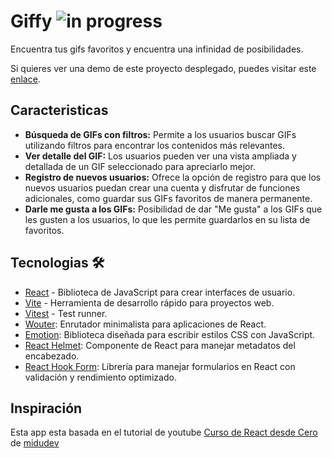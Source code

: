 # Giffy ![in progress](https://img.shields.io/badge/status-in_progress-gold)
Encuentra tus gifs favoritos y encuentra una infinidad de posibilidades.

Si quieres ver una demo de este proyecto desplegado, puedes visitar este [enlace](https://).


## Caracteristicas
- **Búsqueda de GIFs con filtros:** Permite a los usuarios buscar GIFs utilizando filtros para encontrar los contenidos más relevantes.
- **Ver detalle del GIF:** Los usuarios pueden ver una vista ampliada y detallada de un GIF seleccionado para apreciarlo mejor.
- **Registro de nuevos usuarios:** Ofrece la opción de registro para que los nuevos usuarios puedan crear una cuenta y disfrutar de funciones adicionales, como guardar sus GIFs favoritos de manera permanente.
- **Darle me gusta a los GIFs:** Posibilidad de dar "Me gusta" a los GIFs que les gusten a los usuarios, lo que les permite guardarlos en su lista de favoritos.


## Tecnologias 🛠
- [React](https://reactjs.org/) - Biblioteca de JavaScript para crear interfaces de usuario.
- [Vite](https://vitejs.dev/) - Herramienta de desarrollo rápido para proyectos web.
- [Vitest](https://vitest.dev/) - Test runner.
- [Wouter](https://github.com/molefrog/wouter): Enrutador minimalista para aplicaciones de React.
- [Emotion](https://emotion.sh/): Biblioteca diseñada para escribir estilos CSS con JavaScript.
- [React Helmet](https://github.com/nfl/react-helmet): Componente de React para manejar metadatos del encabezado.
- [React Hook Form](https://react-hook-form.com/): Librería para manejar formularios en React con validación y rendimiento optimizado.

## Inspiración
Esta app esta basada en el tutorial de youtube
[Curso de React desde Cero](https://www.youtube.com/playlist?list=PLV8x_i1fqBw0B008sQn79YxCjkHJU84pC) de [midudev](https://www.youtube.com/playlist?list=PLV8x_i1fqBw0B008sQn79YxCjkHJU84pC)